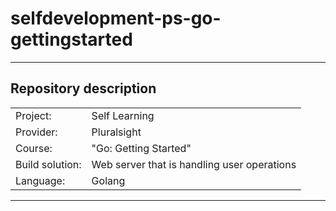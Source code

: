 # selfdevelopment-ps-go-gettingstarted

---
## Repository description

| | |
| --- | --- |
|  Project: |  Self Learning |
| Provider: | Pluralsight |
| Course: |  "Go: Getting Started" |
| Build solution: | Web server that is handling user operations |
| Language: |  Golang |

---
